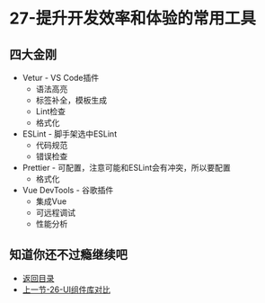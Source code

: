 # 27-提升开发效率和体验的常用工具

## 四大金刚

* Vetur - VS Code插件
  * 语法高亮
  * 标签补全，模板生成
  * Lint检查
  * 格式化
* ESLint - 脚手架选中ESLint
  * 代码规范
  * 错误检查
* Prettier - 可配置，注意可能和ESLint会有冲突，所以要配置
  * 格式化
* Vue DevTools - 谷歌插件
  * 集成Vue
  * 可远程调试
  * 性能分析


## 知道你还不过瘾继续吧       

* [返回目录](../../README.md)
* [上一节-26-UI组件库对比](../02-生态篇/26-UI组件库对比.md)